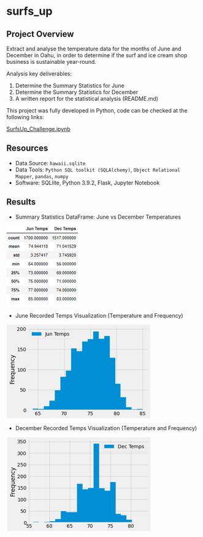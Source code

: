 # surfs_up

## Project Overview

Extract and analyse the temperature data for the months of June and December in Oahu, in order to determine if the surf and ice cream shop business is sustainable year-round.

Analysis key deliverables:

1. Determine the Summary Statistics for June
2. Determine the Summary Statistics for December
3. A written report for the statistical analysis (README.md)


This project was fully developed in Python, code can be checked at the following links:

[SurfsUp_Challenge.ipynb](https://github.com/Bruno-OGSilva/surfs_up/blob/cda11d3249b5cedf7139bfe70415831773cb2048/SurfsUp_Challenge.ipynb)

## Resources

- Data Source: `hawaii.sqlite`
- Data Tools: `Python SQL toolkit (SQLAlchemy)`, `Object Relational Mapper`, `pandas`, `numpy`
- Software: SQLlite, Python 3.9.2, Flask, Jupyter Notebook

## Results

* Summary Statistics DataFrame: June vs December Temperatures

![](https://github.com/Bruno-OGSilva/surfs_up/blob/78d0a74121574cb53d2106bf2c32e520833156ea/Assets/Stat%20compare.png)

* June Recorded Temps Visualization (Temperature and Frequency)

![](https://github.com/Bruno-OGSilva/surfs_up/blob/473d92d5c69e38206359cfd72a804e5d6a185c74/Assets/Jun%20Temps.png)

* December Recorded Temps Visualization (Temperature and Frequency)

![](https://github.com/Bruno-OGSilva/surfs_up/blob/473d92d5c69e38206359cfd72a804e5d6a185c74/Assets/Dec%20Temps.png)
